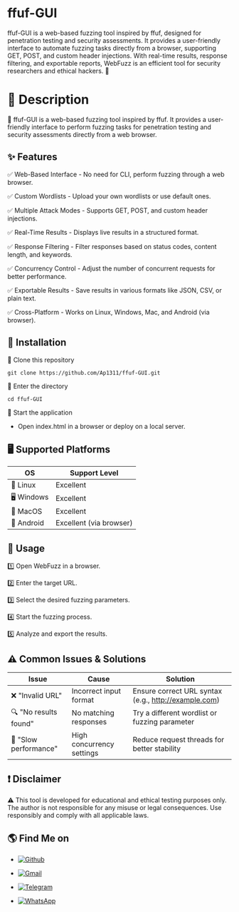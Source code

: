 # ffuf-GUI
ffuf-GUI is a web-based fuzzing tool inspired by ffuf, designed for penetration testing and security assessments. It provides a user-friendly interface to automate fuzzing tasks directly from a browser, supporting GET, POST, and custom header injections. With real-time results, response filtering, and exportable reports, WebFuzz is an efficient tool for security researchers and ethical hackers. 🚀

# 📜 Description

📝 ffuf-GUI is a web-based fuzzing tool inspired by ffuf. It provides a user-friendly interface to perform fuzzing tasks for penetration testing and security assessments directly from a web browser.

## ✨ Features

✅ Web-Based Interface - No need for CLI, perform fuzzing through a web browser.

✅ Custom Wordlists - Upload your own wordlists or use default ones.

✅ Multiple Attack Modes - Supports GET, POST, and custom header injections.

✅ Real-Time Results - Displays live results in a structured format.

✅ Response Filtering - Filter responses based on status codes, content length, and keywords.

✅ Concurrency Control - Adjust the number of concurrent requests for better performance.

✅ Exportable Results - Save results in various formats like JSON, CSV, or plain text.

✅ Cross-Platform - Works on Linux, Windows, Mac, and Android (via browser).

## 🔧 Installation

📌 Clone this repository

 ```git clone https://github.com/Ap1311/ffuf-GUI.git```

📌 Enter the directory

 ```cd ffuf-GUI```

📌 Start the application

- Open index.html in a browser or deploy on a local server.

## 🖥️ Supported Platforms

OS          | Support Level
------------|--------------
🐧 Linux   | Excellent
🖥️ Windows | Excellent
🍏 MacOS   | Excellent
📱 Android | Excellent (via browser)


## 🚀 Usage

1️⃣ Open WebFuzz in a browser.

2️⃣ Enter the target URL.

3️⃣ Select the desired fuzzing parameters.

4️⃣ Start the fuzzing process.

5️⃣ Analyze and export the results.

## ⚠️ Common Issues & Solutions

Issue                   | Cause                       | Solution
------------------------|-----------------------------|---------
❌ "Invalid URL"       | Incorrect input format      | Ensure correct URL syntax (e.g., http://example.com)
🔍 "No results found"  | No matching responses       | Try a different wordlist or fuzzing parameter
🐢 "Slow performance"  | High concurrency settings   | Reduce request threads for better stability

## ❗ Disclaimer

⚠️ This tool is developed for educational and ethical testing purposes only. The author is not responsible for any misuse or legal consequences. Use responsibly and comply with all applicable laws.

## 🌎 Find Me on

- [![Github](https://img.shields.io/badge/Github-Aarav-white?style=for-the-badge&logo=github)](https://github.com/Ap1311/)

- [![Gmail](https://img.shields.io/badge/Gmail-Aarav-red?style=for-the-badge&logo=gmail)](mailto:aaravprogrammers@gmail.com)

- [![Telegram](https://img.shields.io/badge/Telegram-Aarav-skyblue?style=for-the-badge&logo=telegram)](https://t.me/aaravprogrammers)
- [![WhatsApp](https://img.shields.io/badge/WhatsApp-Aarav-green?style=for-the-badge&logo=whatsapp)](https://wa.me/+919429252709)








